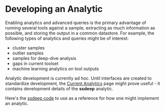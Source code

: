 Developing an Analytic
======================

Enabling analytics and advanced queries is the primary advantage of running several tools against a sample, extracting as much information as possible, and storing the output in a common datastore. For example, the following types of analytics and queries might be of interest:

- cluster samples
- outlier samples
- samples for deep-dive analysis
- gaps in current toolset
- machine learning analytics on tool outputs

Analytic development is currently ad hoc. Until interfaces are created to standardize development, the [Current Analytics](../use/use-analytics.md) page might prove useful - it contains development details of the **ssdeep** analytic.

Here's the [ssdeep code](https://github.com/mitre/multiscanner/blob/feature-celery/analytics/ssdeep_analytics.py) to use as a reference for how one might implement an analytic.